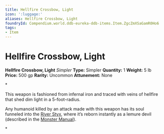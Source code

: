 ```yaml
---
title: Hellfire Crossbow, Light
icon: ':luggage:'
aliases: Hellfire Crossbow, Light
foundryId: Compendium.world.ddb-eureka-ddb-items.Item.ZgcZmXSaGamR0Ho6
tags:
- Item
---
```


# Hellfire Crossbow, Light

**Hellfire Crossbow, Light**
_Simpler_
**Type:** Simpler
**Quantity:** 1
**Weight:** 5 lb
**Price:** 500 gp
**Rarity:** Uncommon
**Attunement:** None

*<p>This weapon is fashioned from infernal iron and traced with veins of hellfire that shed dim light in a 5-foot-radius.

Any humanoid killed by an attack made with this weapon has its soul funneled into the <a href="https://www.dndbeyond.com/sources/bgdia/avernus#RiverStyx">River Styx</a>, where it’s reborn instantly as a lemure devil (described in the <a href="https://www.dndbeyond.com/sources/mm">Monster Manual</a>).</p>*